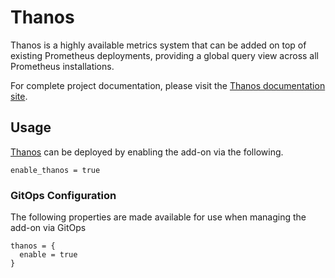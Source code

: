 # Thanos

Thanos is a highly available metrics system that can be added on top of existing Prometheus deployments, providing a global query view across all Prometheus installations.

For complete project documentation, please visit the [Thanos documentation site](https://thanos.io/tip/thanos/getting-started.md/).

## Usage

[Thanos](https://github.com/bitnami/charts/tree/main/bitnami/thanos) can be deployed by enabling the add-on via the following.

```hcl
enable_thanos = true
```

### GitOps Configuration

The following properties are made available for use when managing the add-on via GitOps

```
thanos = {
  enable = true
}
```
